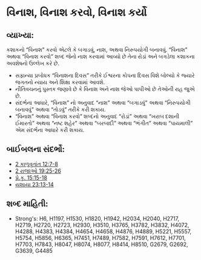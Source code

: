 # વિનાશ, વિનાશ કરવો, વિનાશ કર્યો 

## વ્યાખ્યા: 

કશાકનો “વિનાશ” કરવો એટલે કે બગાડવું, નાશ, અથવા નિરુપયોગી બનાવવું.
“વિનાશ” અથવા “વિનાશ કરવો” શબ્દ જેનો નાશ કરવામાં આવ્યો છે તેના રોડાં અને બગડેલા કશાકના અવશેષનો ઉલ્લેખ કરે છે.

* સફાન્યા પ્રબોધક “વિનાશના દિવસ” તરીકે ઈશ્વરના કોપના દિવસ વિશે બોલ્યો કે જ્યારે જગતનો ન્યાય અને શિક્ષા કરવામાં આવશે.
* નીતિવચનનું પુસ્તક જણાવે છે કે વિનાશ અને નાશ જેઓ પાપીઓ છે તેઓની રાહ જુએ છે.
* સંદર્ભના આધારે, “વિનાશ” નો અનુવાદ “નાશ” અથવા “બગાડવું” અથવા “નિરુપયોગી બનાવવું” અથવા “તોડવું” તરીકે કરી શકાય.
* “વિનાશ” અથવા “વિનાશ કરવો” શબ્દનો અનુવાદ “રોડાં” અથવા “ખરાબ દશાની ઈમારતો” અથવા “નષ્ટ શહેર” અથવા “બરબાદી” અથવા “ભંગીત” અથવા “પાયમાલી” એમ સંદર્ભના આધારે કરી શકાય.

## બાઈબલના સંદર્ભો: 

* [2 કાળુવૃતાંત 12:7-8](rc://gu/tn/help/2ch/12/07)
* [2 રાજાઓ 19:25-26](rc://gu/tn/help/2ki/19/25)
* [પ્રે.કૃ. 15:15-18](rc://gu/tn/help/act/15/15)
* [યશાયા 23:13-14](rc://gu/tn/help/isa/23/13)

## શબ્દ માહિતી: 

* Strong's: H6, H1197, H1530, H1820, H1942, H2034, H2040, H2717, H2719, H2720, H2723, H2930, H3510, H3765, H3782, H3832, H4072, H4288, H4383, H4384, H4654, H4658, H4876, H4889, H5221, H5557, H5754, H5856, H6365, H7451, H7489, H7582, H7591, H7612, H7701, H7703, H7843, H8047, H8074, H8077, H8414, H8510, G2679, G2692, G3639, G4485
